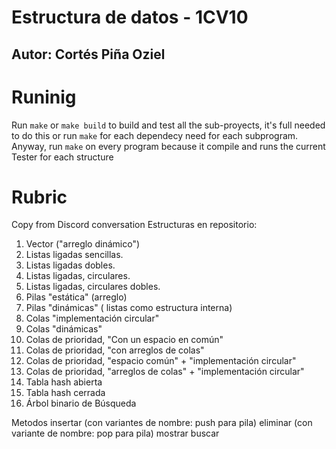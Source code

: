 # Estructura de datos - 1CV10
## Autor: Cortés Piña Oziel

# Runinig
Run `make` or `make build` to build and test all the sub-proyects, it's full needed to do this or run `make` for each dependecy need for each subprogram. Anyway, run `make` on every program because it compile and runs the current Tester for each structure
# Rubric
Copy from Discord conversation
Estructuras en repositorio:
1) Vector ("arreglo dinámico")
2) Listas ligadas sencillas.
3) Listas ligadas dobles.
4) Listas ligadas, circulares.
5) Listas ligadas, circulares dobles.
6) Pilas "estática" (arreglo)
7) Pilas "dinámicas" ( listas como estructura interna)
8) Colas "implementación circular"
9) Colas "dinámicas"
10) Colas de prioridad, "Con un espacio en común"
11) Colas de prioridad, "con arreglos de colas"
12) Colas de prioridad, "espacio común" + "implementación circular"
13) Colas de prioridad, "arreglos de colas" + "implementación circular"
14) Tabla hash abierta
15) Tabla hash cerrada
16) Árbol binario de Búsqueda

Metodos
insertar (con variantes de nombre: push para pila)
eliminar (con variante de nombre: pop para pila)
mostrar
buscar